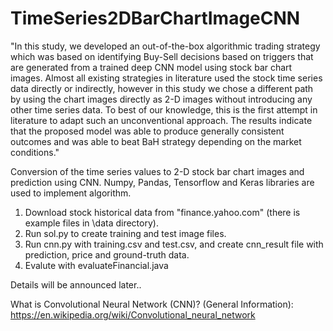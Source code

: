 # TimeSeries2DBarChartImageCNN

"In this study, we developed an out-of-the-box algorithmic trading strategy which was based on identifying Buy-Sell decisions based on triggers that are generated from a trained deep CNN model using stock bar chart images. Almost all existing strategies in literature used the stock time series data directly or indirectly, however in this study we chose a different path by using the chart images directly as 2-D images without introducing any other time series data. To best of our knowledge, this is the first attempt in literature to adapt such an unconventional approach. The results indicate that the proposed model was able to produce generally consistent outcomes and was able to beat BaH strategy depending on the market conditions."

Conversion of the time series values to 2-D stock bar chart images and prediction using CNN. Numpy, Pandas, Tensorflow and Keras libraries are used to implement algorithm.

1. Download stock historical data from "finance.yahoo.com" (there is example files in \data directory).
2. Run sol.py to create training and test image files.
3. Run cnn.py with training.csv and test.csv, and create cnn_result file with prediction, price and ground-truth data.
4. Evalute with evaluateFinancial.java

Details will be announced later..

What is Convolutional Neural Network (CNN)? (General Information):
https://en.wikipedia.org/wiki/Convolutional_neural_network
